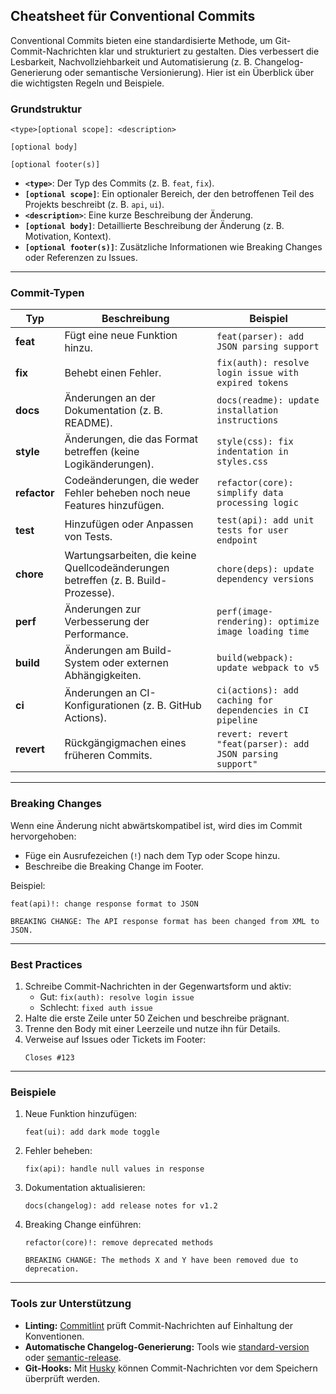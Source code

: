 ## Cheatsheet für Conventional Commits

Conventional Commits bieten eine standardisierte Methode, um Git-Commit-Nachrichten klar und strukturiert zu gestalten. Dies verbessert die Lesbarkeit, Nachvollziehbarkeit und Automatisierung (z. B. Changelog-Generierung oder semantische Versionierung). Hier ist ein Überblick über die wichtigsten Regeln und Beispiele.

### **Grundstruktur**

```
<type>[optional scope]: <description>

[optional body]

[optional footer(s)]
```

- **`<type>`**: Der Typ des Commits (z. B. `feat`, `fix`).
- **`[optional scope]`**: Ein optionaler Bereich, der den betroffenen Teil des Projekts beschreibt (z. B. `api`, `ui`).
- **`<description>`**: Eine kurze Beschreibung der Änderung.
- **`[optional body]`**: Detaillierte Beschreibung der Änderung (z. B. Motivation, Kontext).
- **`[optional footer(s)]`**: Zusätzliche Informationen wie Breaking Changes oder Referenzen zu Issues.

---

### **Commit-Typen**

| Typ          | Beschreibung                                                                      | Beispiel                                                   |
| ------------ | --------------------------------------------------------------------------------- | ---------------------------------------------------------- |
| **feat**     | Fügt eine neue Funktion hinzu.                                                    | `feat(parser): add JSON parsing support`                   |
| **fix**      | Behebt einen Fehler.                                                              | `fix(auth): resolve login issue with expired tokens`       |
| **docs**     | Änderungen an der Dokumentation (z. B. README).                                   | `docs(readme): update installation instructions`           |
| **style**    | Änderungen, die das Format betreffen (keine Logikänderungen).                     | `style(css): fix indentation in styles.css`                |
| **refactor** | Codeänderungen, die weder Fehler beheben noch neue Features hinzufügen.           | `refactor(core): simplify data processing logic`           |
| **test**     | Hinzufügen oder Anpassen von Tests.                                               | `test(api): add unit tests for user endpoint`              |
| **chore**    | Wartungsarbeiten, die keine Quellcodeänderungen betreffen (z. B. Build-Prozesse). | `chore(deps): update dependency versions`                  |
| **perf**     | Änderungen zur Verbesserung der Performance.                                      | `perf(image-rendering): optimize image loading time`       |
| **build**    | Änderungen am Build-System oder externen Abhängigkeiten.                          | `build(webpack): update webpack to v5`                     |
| **ci**       | Änderungen an CI-Konfigurationen (z. B. GitHub Actions).                          | `ci(actions): add caching for dependencies in CI pipeline` |
| **revert**   | Rückgängigmachen eines früheren Commits.                                          | `revert: revert "feat(parser): add JSON parsing support"`  |

---

### **Breaking Changes**

Wenn eine Änderung nicht abwärtskompatibel ist, wird dies im Commit hervorgehoben:

- Füge ein Ausrufezeichen (`!`) nach dem Typ oder Scope hinzu.
- Beschreibe die Breaking Change im Footer.

Beispiel:

```
feat(api)!: change response format to JSON

BREAKING CHANGE: The API response format has been changed from XML to JSON.
```

---

### **Best Practices**

1. Schreibe Commit-Nachrichten in der Gegenwartsform und aktiv:
   - Gut: `fix(auth): resolve login issue`
   - Schlecht: `fixed auth issue`
2. Halte die erste Zeile unter 50 Zeichen und beschreibe prägnant.
3. Trenne den Body mit einer Leerzeile und nutze ihn für Details.
4. Verweise auf Issues oder Tickets im Footer:
   ```
   Closes #123
   ```

---

### **Beispiele**

1. Neue Funktion hinzufügen:
   ```
   feat(ui): add dark mode toggle
   ```
2. Fehler beheben:
   ```
   fix(api): handle null values in response
   ```
3. Dokumentation aktualisieren:
   ```
   docs(changelog): add release notes for v1.2
   ```
4. Breaking Change einführen:

   ```
   refactor(core)!: remove deprecated methods

   BREAKING CHANGE: The methods X and Y have been removed due to deprecation.
   ```

---

### **Tools zur Unterstützung**

- **Linting:** [Commitlint](https://commitlint.js.org/) prüft Commit-Nachrichten auf Einhaltung der Konventionen.
- **Automatische Changelog-Generierung:** Tools wie [standard-version](https://github.com/conventional-changelog/standard-version) oder [semantic-release](https://semantic-release.gitbook.io/semantic-release/).
- **Git-Hooks:** Mit [Husky](https://typicode.github.io/husky/) können Commit-Nachrichten vor dem Speichern überprüft werden.
